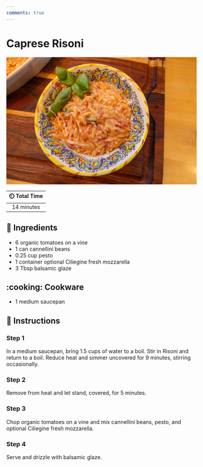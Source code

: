 ```yaml
---
comments: true
---
```

# Caprese Risoni

![Caprese Risoni](../assets/images/caprese-risoni.jpg)

| :timer_clock: Total Time |
|:-----------------------: |
| 14 minutes |

## :salt: Ingredients

- 6 organic tomatoes on a vine
- 1 can cannellini beans
- 0.25 cup pesto
- 1 container optional Ciliegine fresh mozzarella
- 3 Tbsp balsamic glaze

## :cooking: Cookware

- 1 medium saucepan

## :pencil: Instructions

### Step 1

In a medium saucepan, bring 1.5 cups of water to a boil. Stir in Risoni and return to a boil. Reduce heat and simmer
uncovered for 9 minutes, stirring occasionally.

### Step 2

Remove from heat and let stand, covered, for 5 minutes.

### Step 3

Chop organic tomatoes on a vine and mix cannellini beans, pesto, and optional Ciliegine fresh mozzarella.

### Step 4

Serve and drizzle with balsamic glaze.
